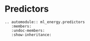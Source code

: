 # Predictors

```{eval-rst}
.. automodule:: ml_energy.predictors
   :members:
   :undoc-members:
   :show-inheritance: